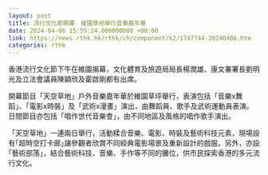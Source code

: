 ```yaml
---
layout: post
title: 流行文化節開幕　維園草地舉行音樂嘉年華
date: 2024-04-06 15:55:24.000000000 +08:00
link: https://news.rthk.hk/rthk/ch/component/k2/1747744-20240406.htm
categories: rthk
---
```


香港流行文化節下午在維園揭幕，文化體育及旅遊局局長楊潤雄、康文署署長劉明光及立法會議員陳穎欣及霍啟剛都有出席。

開幕節目「天空草地」戶外音樂嘉年華於維園草坪舉行，表演包括「音樂x舞蹈」、「電影x時裝」及「武術x漫畫」演出，由舞蹈員、歌手及武術運動員表演。日間節目亦包括「唱作世代音樂會｣，由不同地區及風格的唱作歌手演出。

「天空草地」一連兩日舉行，活動糅合音樂、電影、時裝及藝術科技元素，現場設有｢超時空打卡廊｣讓參觀者欣賞不同經典電影場景及重新設計的戲服。另外，亦設｢藝術部落｣，結合藝術科技、音樂、手作等不同的攤位，供市民探索香港的多元流行文化。
